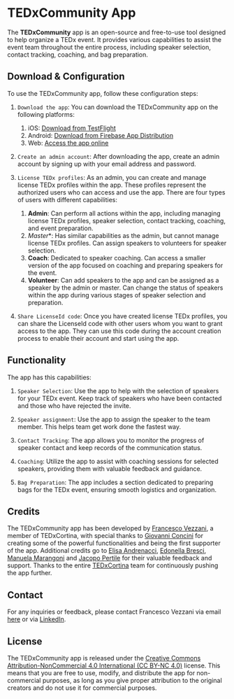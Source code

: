 # TEDxCommunity App

The **TEDxCommunity** app is an open-source and free-to-use tool designed to help organize a TEDx event. It provides various capabilities to assist the event team throughout the entire process, including speaker selection, contact tracking, coaching, and bag preparation.


## Download & Configuration

To use the TEDxCommunity app, follow these configuration steps:

1. `Download the app`: You can download the TEDxCommunity app on the following platforms:
   1. iOS: [Download from TestFlight]()
   2. Android: [Download from Firebase App Distribution]()
   3. Web: [Access the app online](https://www.tedxcommunity-app.com/)

2. `Create an admin account`: After downloading the app, create an admin account by signing up with your email address and password.

3. `License TEDx profiles`: As an admin, you can create and manage license TEDx profiles within the app. These profiles represent the authorized users who can access and use the app. There are four types of users with different capabilities: 
   1. **Admin**: Can perform all actions within the app, including managing license TEDx profiles, speaker selection, contact tracking, coaching, and event preparation.
   2. *Master**: Has similar capabilities as the admin, but cannot manage license TEDx profiles. Can assign speakers to volunteers for speaker selection.
   3. **Coach**: Dedicated to speaker coaching. Can access a smaller version of the app focused on coaching and preparing speakers for the event.
   4. **Volunteer**: Can add speakers to the app and can be assigned as a speaker by the admin or master. Can change the status of speakers within the app during various stages of speaker selection and preparation.

3. `Share LicenseId code`: Once you have created license TEDx profiles, you can share the LicenseId code with other users whom you want to grant access to the app. They can use this code during the account creation process to enable their account and start using the app.

## Functionality

The app has this capabilities:

1. `Speaker Selection`: Use the app to help with the selection of speakers for your TEDx event. Keep track of speakers who have been contacted and those who have rejected the invite.

2. `Speaker assignment`: Use the app to assign the speaker to the team member. This helps team get work done the fastest way.

3. `Contact Tracking`: The app allows you to monitor the progress of speaker contact and keep records of the communication status.

4. `Coaching`: Utilize the app to assist with coaching sessions for selected speakers, providing them with valuable feedback and guidance.

5. `Bag Preparation`: The app includes a section dedicated to preparing bags for the TEDx event, ensuring smooth logistics and organization.

## Credits

The TEDxCommunity app has been developed by [Francesco Vezzani](https://it.linkedin.com/in/francesco-vezzani-24425019a), a member of TEDxCortina, with special thanks to [Giovanni Concini](https://www.linkedin.com/in/giovanniconcini/) for creating some of the powerful functionalities and being the first supporter of the app. Additional credits go to [Elisa Andrenacci](https://www.linkedin.com/in/elisa-andrenacci-35bb67190/), [Edonella Bresci](https://www.linkedin.com/in/edonella-bresci-ba1a9527/), [Manuela Marangoni](https://www.linkedin.com/in/manuela-marangoni-726a4714/) and [Jacopo Pertile](https://www.linkedin.com/in/jacopopertile/) for their valuable feedback and support. Thanks to the entire [TEDxCortina](https://www.linkedin.com/company/tedxcortina/) team for continuously pushing the app further.


## Contact

For any inquiries or feedback, please contact Francesco Vezzani via email [here](mailto:francesco.vezz01@gmail.com) or via [LinkedIn](https://it.linkedin.com/in/francesco-vezzani-24425019a).

## License

The TEDxCommunity app is released under the [Creative Commons Attribution-NonCommercial 4.0 International (CC BY-NC 4.0)](https://creativecommons.org/licenses/by-nc/4.0/) license. This means that you are free to use, modify, and distribute the app for non-commercial purposes, as long as you give proper attribution to the original creators and do not use it for commercial purposes.
